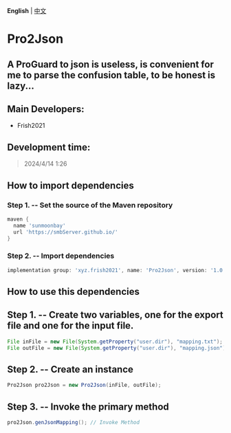 **English** | [中文]([https://github.com/LeavesMC/Leaves/blob/master/README_cn.md](https://github.com/smbServer/Pro2Json/blob/main/README_cn.md))
# Pro2Json
## A ProGuard to json is useless, is convenient for me to parse the confusion table, to be honest is lazy...

## Main Developers:
- Frish2021

## Development time:
> 2024/4/14 1:26

## How to import dependencies
### Step 1. -- Set the source of the Maven repository
```gradle
maven {
  name 'sunmoonbay'
  url 'https://smbServer.github.io/'
}
```

### Step 2. -- Import dependencies
``` gradle
implementation group: 'xyz.frish2021', name: 'Pro2Json', version: '1.0.0'
```

## How to use this dependencies

## Step 1. -- Create two variables, one for the export file and one for the input file.
``` java
File inFile = new File(System.getProperty("user.dir"), "mapping.txt"); // input ProGuard mapping
File outFile = new File(System.getProperty("user.dir"), "mapping.json"); // output json mapping
```

## Step 2. -- Create an instance
```java
Pro2Json pro2Json = new Pro2Json(inFile, outFile);
```

## Step 3. -- Invoke the primary method
```java
pro2Json.genJsonMapping(); // Invoke Method
```
